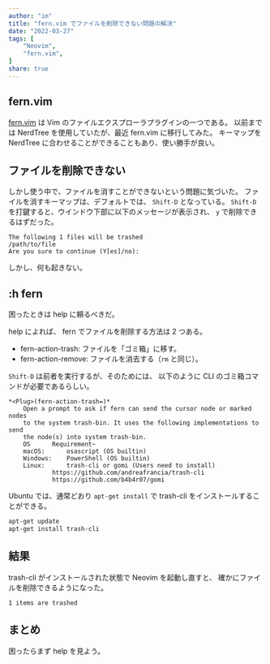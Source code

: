 ```yaml
---
author: "im"
title: "fern.vim でファイルを削除できない問題の解決"
date: "2022-03-27"
tags: [
    "Neovim",
    "fern.vim",
]
share: true
---
```

## fern.vim

[fern.vim](https://github.com/lambdalisue/fern.vim) は Vim のファイルエクスプローラプラグインの一つである。
以前までは NerdTree を使用していたが、最近 fern.vim に移行してみた。
キーマップを NerdTree に合わせることができることもあり、使い勝手が良い。

## ファイルを削除できない

しかし使う中で、ファイルを消すことができないという問題に気づいた。
ファイルを消すキーマップは、デフォルトでは、 `Shift-D` となっている。
`Shift-D` を打鍵すると、ウインドウ下部に以下のメッセージが表示され、
`y` で削除できるはずだった。

```
The following 1 files will be trashed
/path/to/file
Are you sure to continue (Y[es]/no): 
```

しかし、何も起きない。

## :h fern

困ったときは help に頼るべきだ。

help によれば、 fern でファイルを削除する方法は 2 つある。
- fern-action-trash: ファイルを「ゴミ箱」に移す。
- fern-action-remove: ファイルを消去する（`rm` と同じ）。

`Shift-D` は前者を実行するが、そのためには、 以下のように CLI のゴミ箱コマンドが必要であるらしい。

```
*<Plug>(fern-action-trash=)*
	Open a prompt to ask if fern can send the cursor node or marked nodes
	to the system trash-bin. It uses the following implementations to send
	the node(s) into system trash-bin.
	OS		Requirement~
	macOS:		osascript (OS builtin)
	Windows:	PowerShell (OS builtin)
	Linux:		trash-cli or gomi (Users need to install)
			https://github.com/andreafrancia/trash-cli
			https://github.com/b4b4r07/gomi
```

Ubuntu では、通常どおり `apt-get install` で trash-cli をインストールすることができる。

```sh
apt-get update
apt-get install trash-cli
```

## 結果

trash-cli がインストールされた状態で Neovim を起動し直すと、
確かにファイルを削除できるようになった。

```
1 items are trashed
```

## まとめ

困ったらまず help を見よう。
